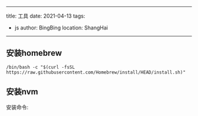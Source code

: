 <!--
 * @Description: description
 * @Version: 1.0
 * @Author: huabingtao
 * @Date: 2021-04-13 13:48:47
 * @LastEditors: huabingtao
 * @LastEditTime: 2021-04-13 14:18:33
 * @FilePath: /hbtblog/docs/_posts/utils.md
-->
---
title: 工具
date: 2021-04-13
tags:
  - js
author: BingBing
location: ShangHai
---

## 安装homebrew
`/bin/bash -c "$(curl -fsSL https://raw.githubusercontent.com/Homebrew/install/HEAD/install.sh)"`

## 安装nvm
安装命令: